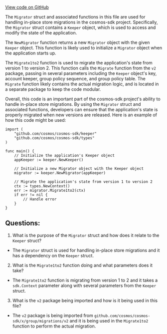 [View code on GitHub](https://github.com/cosmos/cosmos-sdk.git/x/group/keeper/migrations.go)

The `Migrator` struct and associated functions in this file are used for handling in-place store migrations in the cosmos-sdk project. Specifically, the `Migrator` struct contains a `Keeper` object, which is used to access and modify the state of the application.

The `NewMigrator` function returns a new `Migrator` object with the given `Keeper` object. This function is likely used to initialize a `Migrator` object when the application starts up.

The `Migrate1to2` function is used to migrate the application's state from version 1 to version 2. This function calls the `Migrate` function from the `v2` package, passing in several parameters including the `Keeper` object's key, account keeper, group policy sequence, and group policy table. The `Migrate` function likely contains the actual migration logic, and is located in a separate package to keep the code modular.

Overall, this code is an important part of the cosmos-sdk project's ability to handle in-place store migrations. By using the `Migrator` struct and associated functions, developers can ensure that the application's state is properly migrated when new versions are released. Here is an example of how this code might be used:

```
import (
    "github.com/cosmos/cosmos-sdk/keeper"
    "github.com/cosmos/cosmos-sdk/types"
)

func main() {
    // Initialize the application's Keeper object
    appKeeper := keeper.NewKeeper()

    // Initialize a new Migrator object with the Keeper object
    migrator := keeper.NewMigrator(appKeeper)

    // Migrate the application's state from version 1 to version 2
    ctx := types.NewContext()
    err := migrator.Migrate1to2(ctx)
    if err != nil {
        // Handle error
    }
}
```
## Questions: 
 1. What is the purpose of the `Migrator` struct and how does it relate to the `Keeper` struct?
- The `Migrator` struct is used for handling in-place store migrations and it has a dependency on the `Keeper` struct.
2. What is the `Migrate1to2` function doing and what parameters does it take?
- The `Migrate1to2` function is migrating from version 1 to 2 and it takes a `sdk.Context` parameter along with several parameters from the `Keeper` struct.
3. What is the `v2` package being imported and how is it being used in this file?
- The `v2` package is being imported from `github.com/cosmos/cosmos-sdk/x/group/migrations/v2` and it is being used in the `Migrate1to2` function to perform the actual migration.